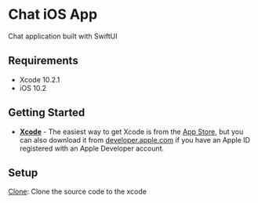 # Chat iOS App
Chat application built with SwiftUI

## Requirements

- Xcode 10.2.1
- iOS 10.2

## Getting Started
* [**Xcode**](https://apps.apple.com/us/app/xcode/id497799835) - The easiest way to get Xcode is from the [App Store](https://itunes.apple.com/us/app/xcode/id497799835?mt=12), but you can also download it from [developer.apple.com](https://developer.apple.com/) if you have an Apple ID registered with an Apple Developer account.

## Setup

[Clone](https://github.blog/2017-06-05-clone-in-xcode/): Clone the source code to the xcode
